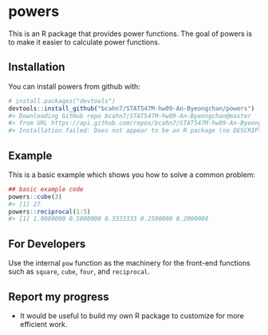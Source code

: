 <!-- README.md is generated from README.Rmd. Please edit that file -->
powers
======

This is an R package that provides power functions. The goal of powers is to make it easier to calculate power functions.

Installation
------------

You can install powers from github with:

``` r
# install.packages("devtools")
devtools::install_github("bcahn7/STAT547M-hw09-An-Byeongchan/powers")
#> Downloading GitHub repo bcahn7/STAT547M-hw09-An-Byeongchan@master
#> from URL https://api.github.com/repos/bcahn7/STAT547M-hw09-An-Byeongchan/zipball/master
#> Installation failed: Does not appear to be an R package (no DESCRIPTION)
```

Example
-------

This is a basic example which shows you how to solve a common problem:

``` r
## basic example code
powers::cube(3)
#> [1] 27
powers::reciprocal(1:5)
#> [1] 1.0000000 0.5000000 0.3333333 0.2500000 0.2000000
```

For Developers
--------------

Use the internal `pow` function as the machinery for the front-end functions such as `square`, `cube`, `four`, and `reciprocal`.

Report my progress
------------------

-   It would be useful to build my own R package to customize for more efficient work.
